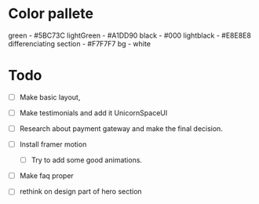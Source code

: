 # 


# Color pallete

green - #5BC73C 
lightGreen - #A1DD90 
black - #000 
lightblack - #E8E8E8 
differenciating 
section - #F7F7F7 
bg - white





# Todo

- [ ] Make basic layout,
- [ ] Make testimonials and add it UnicornSpaceUI
- [ ] Research about payment gateway and make the final decision.
- [ ] Install framer motion 
  - [ ] Try to add some good animations.
- [ ] Make faq proper
- [ ] rethink on design part of hero section

